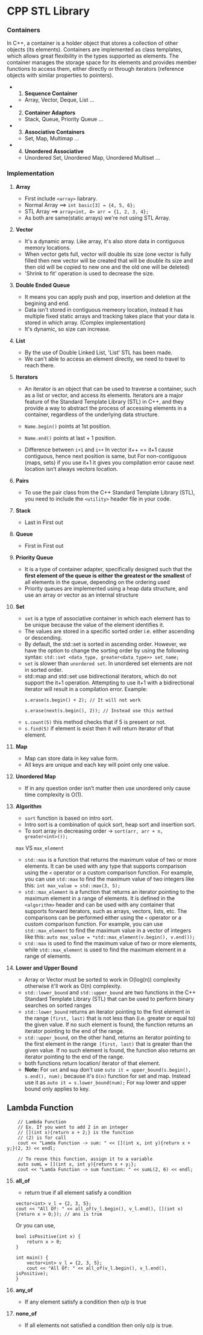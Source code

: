 # CPP STL Library

### Containers
In C++, a container is a holder object that stores a collection of other objects (its elements). Containers are implemented as class templates, which allows great flexibility in the types supported as elements. The container manages the storage space for its elements and provides member functions to access them, either directly or through iterators (reference objects with similar properties to pointers).

- 1. **Sequence Container**
    - Array, Vector, Deque, List ...
- 2. **Container Adaptors**
    - Stack, Queue, Priority Queue ...
- 3. **Associative Containers**
    - Set, Map, Multimap ...
- 4. **Unordered Associative**
    - Unordered Set, Unordered Map, Unordered Multiset ...


### Implementation

1. **Array**
    - First include `<array>` liabrary.
    - Normal Array ==> `int basic[3] = {4, 5, 6};`
    - STL Array ==> `array<int, 4> arr = {1, 2, 3, 4};`
    - As both are same(static arrays) we're not using STL Array.

2. **Vector**
    - It's a dynamic array. Like array, it's also store data in contiguous memory locations. 
    - When vector gets full, vector will double its size (one vector is fully filled then new vector will be created that will be double its size and then old will be copied to new one and the old one will be deleted)
    - 'Shrink to fit' operation is used to decrease the size.

3. **Double Ended Queue**
    - It means you can apply push and pop, insertion and deletion at the begining and end.
    - Data isn't stored in contiguous memeory location, instead it has multiple fixed static arrays and tracking takes place that your data is stored in which array. (Complex implementation)
    - It's dynamic, so size can increase.

4. **List**
    - By the use of Double Linked List, 'List' STL has been made.
    - We can't able to access an element directly, we need to travel to reach there.

5. **Iterators**
    - An iterator is an object that can be used to traverse a container, such as a list or vector, and access its elements. Iterators are a major feature of the Standard Template Library (STL) in C++, and they provide a way to abstract the process of accessing elements in a container, regardless of the underlying data structure.
    - `Name.begin()` points at 1st position.
    - `Name.end()` points at last + 1 position.

    - Difference between `i+1` and `i++`
    In vector it++ == it+1 cause contiguous, hence next position is same, but
    For non-contiguous (maps, sets) if you use it+1 it gives you compilation error cause next location isn’t always vectors location.

6. **Pairs**
    - To use the pair class from the C++ Standard Template Library (STL), you need to include the `<utility>` header file in your code.

7. **Stack**
    - Last in First out

8. **Queue**
    - First in First out

9. **Priority Queue** 
    -  It is a type of container adapter, specifically designed such that the **first element of the queue is either the greatest or the smallest** of all elements in the queue, depending on the ordering used
    - Priority queues are implemented using a heap data structure, and use an array or vector as an internal structure

10. **Set**
    - `set` is a type of associative container in which each element has to be unique because the value of the element identifies it.
    - The values are stored in a specific sorted order i.e. either ascending or descending.
    - By default, the std::set is sorted in ascending order. However, we have the option to change the sorting order by using the following syntax: `std::set <data_type, greater<data_type>> set_name;`
    - `set` is slower than `unordered set`. In unordered set elements are not in sorted order.
    - std::map and std::set use bidirectional iterators, which do not support the it+1 operation. Attempting to use it+1 with a bidirectional iterator will result in a compilation error.
        Example:
        ```
        s.erase(s.begin() + 2); // It will not work

        s.erase(next(s.begin(), 2)); // Instead use this method
        ```
    - `s.count(5)` this method checks that if 5 is present or not.
    - `s.find(5)` if element is exist then it will return iterator of that element.

11. **Map**
    - Map can store data in key value form.
    - All keys are unique and each key will point only one value.

12. **Unordered Map**
    - If in any question order isn’t matter then use unordered only cause time complexity is O(1).

13. **Algorithm**
    - `sort` function is based on intro sort. 
    - Intro sort is a combination of quick sort, heap sort and insertion sort.
    - To sort array in decreasing order -> `sort(arr, arr + n, greater<int>());`

    `max` VS `max_element`
    - `std::max` is a function that returns the maximum value of two or more elements. It can be used with any type that supports comparison using the `<` operator or a custom comparison function. For example, you can use `std::max` to find the maximum value of two integers like this: `int max_value = std::max(3, 5);`
    - `std::max_element` is a function that returns an iterator pointing to the maximum element in a range of elements. It is defined in the `<algorithm>` header and can be used with any container that supports forward iterators, such as arrays, vectors, lists, etc. The comparisons can be performed either using the `<` operator or a custom comparison function. For example, you can use `std::max_element` to find the maximum value in a vector of integers like this: `auto max_value = *std::max_element(v.begin(), v.end());`
    - `std::max` is used to find the maximum value of two or more elements, while `std::max_element` is used to find the maximum element in a range of elements.

14. **Lower and Upper Bound**
    - Array or Vector must be sorted to work in O(log(n)) complexity otherwise it'll work as O(n) complexity.
    - `std::lower_bound` and `std::upper_bound` are two functions in the C++ Standard Template Library (STL) that can be used to perform binary searches on sorted ranges
    - `std::lower_bound` returns an iterator pointing to the first element in the range `[first, last)` that is not less than (i.e. greater or equal to) the given value. If no such element is found, the function returns an iterator pointing to the end of the range.
    - `std::upper_bound`, on the other hand, returns an iterator pointing to the first element in the range` [first, last)` that is greater than the given value. If no such element is found, the function also returns an iterator pointing to the end of the range.
    - both functions return location/ iterator of that element.
    - **Note:** 
        For `set` and `map` don't use `suto it = upper_bound(s.begin(), s.end(), num);` because it's `O(n)` function for set and map.
        Instead use it as `auto it = s.lower_bound(num);`
        For `map` lower and upper bound only applies to key.


## Lambda Function
```
    // Lambda Function
    // Ex. If you want to add 2 in an integer
    // [](int x){return x + 2;} is the function
    // (2) is for call
    cout << "Lamda Function -> sum: " << [](int x, int y){return x + y;}(2, 3) << endl;

    // To reuse this function, assign it to a variable
    auto sumL = [](int x, int y){return x + y;};
    cout << "Lamda Function -> sum function: " << sumL(2, 6) << endl;
```


15. **all_of**
    - return true if all element satisfy a condition
    ```
    vector<int> v_l = {2, 3, 5};
    cout << "All Of: " << all_of(v_l.begin(), v_l.end(), [](int x){return x > 0;}); // ans is true
    ```

    Or you can use,
    ```
    bool isPositive(int x) {
        return x > 0;
    }

    int main() {
        vector<int> v_l = {2, 3, 5};
        cout << "All Of: " << all_of(v_l.begin(), v_l.end(), isPositive); 
    }
    ```

16. **any_of**
    - If any element satisfy a condition then o/p is true

17. **none_of**
    - If all elements not satisfied a condition then only o/p is true.